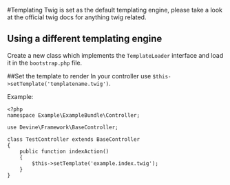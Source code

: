 #Templating
Twig is set as the default templating engine, please take a look at the official twig docs for anything twig related.

## Using a different templating engine
Create a new class which implements the `TemplateLoader` interface and load it in the `bootstrap.php` file.

##Set the template to render
In your controller use `$this->setTemplate('templatename.twig')`.

Example: 

	<?php
	namespace Example\ExampleBundle\Controller;

	use Devine\Framework\BaseController;

	class TestController extends BaseController
	{
    	public function indexAction()
    	{
    	    $this->setTemplate('example.index.twig');
    	}
	}


